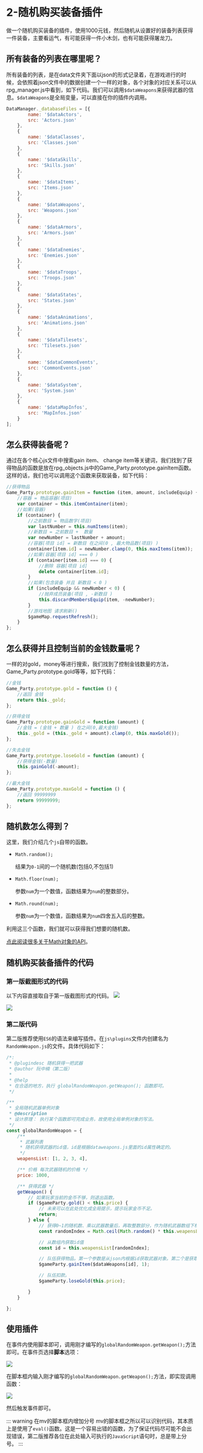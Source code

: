 # 2-随机购买装备插件
做一个随机购买装备的插件，使用1000元钱，然后随机从设置好的装备列表获得一件装备，主要看运气，有可能获得一件小木剑，也有可能获得屠龙刀。





## 所有装备的列表在哪里呢？
所有装备的列表，是在data文件夹下面以json的形式记录着，在游戏进行的时候，会依照着json文件中的数据创建一个一样的对象，各个对象的对应关系可以从rpg_manager.js中看到，如下代码。我们可以调用```$dataWeapons```来获得武器的信息。```$dataWeapons```是全局变量，可以直接在你的插件内调用。

``` js
DataManager._databaseFiles = [{
		name: '$dataActors',
		src: 'Actors.json'
	},
	{
		name: '$dataClasses',
		src: 'Classes.json'
	},
	{
		name: '$dataSkills',
		src: 'Skills.json'
	},
	{
		name: '$dataItems',
		src: 'Items.json'
	},
	{
		name: '$dataWeapons',
		src: 'Weapons.json'
	},
	{
		name: '$dataArmors',
		src: 'Armors.json'
	},
	{
		name: '$dataEnemies',
		src: 'Enemies.json'
	},
	{
		name: '$dataTroops',
		src: 'Troops.json'
	},
	{
		name: '$dataStates',
		src: 'States.json'
	},
	{
		name: '$dataAnimations',
		src: 'Animations.json'
	},
	{
		name: '$dataTilesets',
		src: 'Tilesets.json'
	},
	{
		name: '$dataCommonEvents',
		src: 'CommonEvents.json'
	},
	{
		name: '$dataSystem',
		src: 'System.json'
	},
	{
		name: '$dataMapInfos',
		src: 'MapInfos.json'
	}
];
```





## 怎么获得装备呢？
通过在各个核心js文件中搜索gain item、 change item等关键词，我们找到了获得物品的函数是放在rpg_objects.js中的Game_Party.prototype.gainItem函数。这样的话，我们也可以调用这个函数来获取装备，如下代码：

```js
//获得物品
Game_Party.prototype.gainItem = function (item, amount, includeEquip) {
	//容器 = 物品容器(项目)
	var container = this.itemContainer(item);
	//如果(容器)
	if (container) {
		//之前数目 = 物品数字(项目)
		var lastNumber = this.numItems(item);
		//新数目 = 之前数目 +  数量
		var newNumber = lastNumber + amount;
		//容器[项目 id] = 新数目 在之间(0 , 最大物品数(项目) )
		container[item.id] = newNumber.clamp(0, this.maxItems(item));
		//如果(容器[项目 id] === 0 )
		if (container[item.id] === 0) {
			//删除 容器[项目 id]
			delete container[item.id];
		}
		//如果(包含装备 并且 新数目 < 0 )
		if (includeEquip && newNumber < 0) {
			//抛弃成员装备(项目 , -新数目 )
			this.discardMembersEquip(item, -newNumber);
		}
		//游戏地图 请求刷新()
		$gameMap.requestRefresh();
	}
};
```





## 怎么获得并且控制当前的金钱数量呢？
一样的对gold，money等进行搜索，我们找到了控制金钱数量的方法，Game_Party.prototype.gold等等，如下代码：

```js
//金钱
Game_Party.prototype.gold = function () {
	//返回 金钱
	return this._gold;
};

//获得金钱
Game_Party.prototype.gainGold = function (amount) {
	//金钱 = (金钱 + 数量 ) 在之间(0,最大金钱)
	this._gold = (this._gold + amount).clamp(0, this.maxGold());
};

//失去金钱
Game_Party.prototype.loseGold = function (amount) {
	//获得金钱(-数量)
	this.gainGold(-amount);
};

//最大金钱
Game_Party.prototype.maxGold = function () {
	//返回 99999999
	return 99999999;
};
```





## 随机数怎么得到？
这里，我们介绍几个```js```自带的函数。

- ```Math.random();``` 
  
	结果为```0-1```间的一个随机数(包括0,不包括1)

- ```Math.floor(num); ```
  
	参数```num```为一个数值，函数结果为```num```的整数部分。

- ```Math.round(num);``` 
  
	参数```num```为一个数值，函数结果为```num```四舍五入后的整数。

利用这三个函数，我们就可以获得我们想要的随机数。

[点此阅读很多关于Math对象的API](https://developer.mozilla.org/zh-CN/docs/Web/JavaScript/Reference/Global_Objects/Math)。






## 随机购买装备插件的代码
### 第一版截图形式的代码
以下内容直接取自于第一版截图形式的代码。
![](https://rpg.blue/data/attachment/forum/201608/15/204909vu5a6v0o79k9guoe.png)

![](https://rpg.blue/data/attachment/forum/201608/15/204910we7qzq124b9gk67l.png)







### 第二版代码 <Badge text="推荐" />
第二版推荐使用```ES6```的语法来编写插件。在```js\plugins```文件内创建名为```RandomWeapon.js```的文件。具体代码如下：

```js
/*:
 * @plugindesc 随机获得一把武器
 * @author 阮中楠（第二版）
 * 
 * @help 
 * 在合适的地方，执行 globalRandomWeapon.getWeapon(); 函数即可。
 */

/**
 * 全局随机武器单例对象 
 * @description
 * 设计原理： 执行某个函数即可完成业务，故使用全局单例对象的写法。
 */
const globalRandomWeapon = {
	/** 
	 * 武器列表
	 * 随机获得武器的id值，id是根据dataweapons.js里面的id属性确定的。
	 */
	weapensList: [1, 2, 3, 4],

	/** 价格 每次武器随机的价格 */
	price: 1000,

	/** 获得武器 */
	getWeapon() {
		// 如果玩家当前的金币不够，则退出函数。
		if ($gameParty.gold() < this.price) {
			// 未来可以在此处优化成全局提示，提示玩家金币不足。
			return;
		} else {
			// 获得0~1的随机数、乘以武器数量后，再取整数部分，作为随机武器数组下标
			const randomIndex = Math.ceil(Math.random() * this.weapensList.length);

			// 从数组内获取id值
			const id = this.weapensList[randomIndex];

			// 队伍获得物品。第一个参数是从json内根据id获取武器对象。第二个是获取的物品数量。
			$gameParty.gainItem($dataWeapons[id], 1);

			// 队伍扣款。
			$gameParty.loseGold(this.price);

		}
	}

};
```







## 使用插件
在事件内使用脚本即可，调用刚才编写的```globalRandomWeapon.getWeapon();```方法即可。在事件页选择**脚本**选项：

![](https://s4.ax1x.com/2022/02/04/HeyHv8.png)

在脚本框内输入刚才编写的```globalRandomWeapon.getWeapon();```方法，即实现调用函数：

![](https://s4.ax1x.com/2022/02/04/Hecpod.png)

然后触发事件即可。




::: warning 在mv的脚本框内增加分号
mv的脚本框之所以可以识别代码，其本质上是使用了```eval()```函数。这是一个容易出错的函数，为了保证代码尽可能不会出现错误，第二版推荐各位在此处输入可执行的```JavaScript```语句时，总是带上分号。
:::










